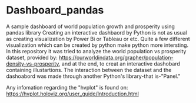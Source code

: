 # Dashboard_pandas
A sample dashboard of world population growth and prosperity using pandas library
Creating an interactive dashbaord by Python is not as usual as creating visualization by Power Bi or Tableau or etc. Quite a few different visualization which can be created by python make python more intersting. In this repository it was tried to analyze the world population vs prosperity dataset, provided by: https://ourworldindata.org/grapher/population-density-vs-prosperity, and at the end, to creat an interactive dashobard containing illustartions. The interaction between the dataset and the dashoabord was made through another Python's library-that is-"Panel."

Any infomation regarding the "hvplot" is found on: https://hvplot.holoviz.org/user_guide/Introduction.html
